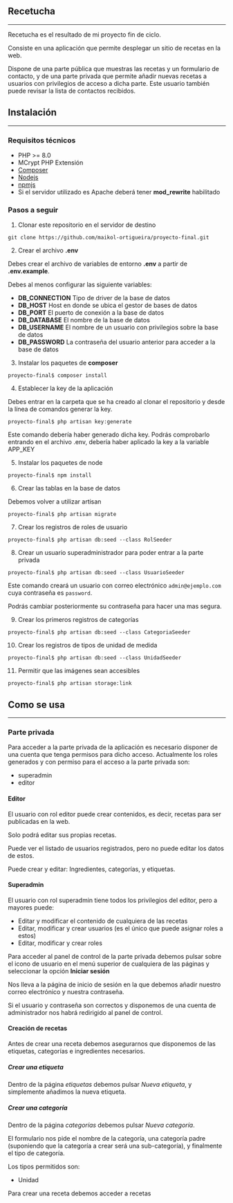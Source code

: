 ## Recetucha
***
Recetucha es el resultado de mi proyecto fin de ciclo.

Consiste en una aplicación que permite desplegar un sitio de recetas en la web.

Dispone de una parte pública que muestras las recetas y un formulario de contacto, y de una parte privada que permite añadir nuevas recetas a usuarios con privilegios de acceso a dicha parte. Este usuario también puede revisar la lista de contactos recibidos.

## Instalación
***
### Requisitos técnicos

-   PHP >= 8.0
-   MCrypt PHP Extensión
-   [Composer](https://getcomposer.org/)
-   [Nodejs](https://nodejs.org/es/)
-   [npmjs](https://www.npmjs.com/)
-   Si el servidor utilizado es Apache deberá tener **mod_rewrite** habilitado

### Pasos a seguir

1. Clonar este repositorio en el servidor de destino

```
git clone https://github.com/maikol-ortigueira/proyecto-final.git
```

2. Crear el archivo **.env**

Debes crear el archivo de variables de entorno **.env** a partir de **.env.example**.

Debes al menos configurar las siguiente variables:

-   **DB_CONNECTION**   Tipo de driver de la base de datos
-   **DB_HOST**         Host en donde se ubica el gestor de bases de datos
-   **DB_PORT**         El puerto de conexión a la base de datos
-   **DB_DATABASE**     El nombre de la base de datos
-   **DB_USERNAME**     El nombre de un usuario con privilegios sobre la base de datos
-   **DB_PASSWORD**     La contraseña del usuario anterior para acceder a la base de datos

3. Instalar los paquetes de **composer**

```shell
proyecto-final$ composer install
```

4. Establecer la key de la aplicación

Debes entrar en la carpeta que se ha creado al clonar el repositorio y desde la línea de comandos generar la key.

```shell
proyecto-final$ php artisan key:generate
```

Este comando debería haber generado dicha key. Podrás comprobarlo entrando en el archivo .env, debería haber aplicado la key a la variable APP_KEY

5. Instalar los paquetes de node

```shell
proyecto-final$ npm install
```

6. Crear las tablas en la base de datos

Debemos volver a utilizar artisan

```shell
proyecto-final$ php artisan migrate
```

7. Crear los registros de roles de usuario

```shell
proyecto-final$ php artisan db:seed --class RolSeeder
```

8. Crear un usuario superadministrador para poder entrar a la parte privada

```shell
proyecto-final$ php artisan db:seed --class UsuarioSeeder
```

Este comando creará un usuario con correo electrónico ``admin@ejemplo.com`` cuya contraseña es ``password``.

Podrás cambiar posteriormente su contraseña para hacer una mas segura.


9. Crear los primeros registros de categorías

```shell
proyecto-final$ php artisan db:seed --class CategoriaSeeder
```

10. Crear los registros de tipos de unidad de medida

```shell
proyecto-final$ php artisan db:seed --class UnidadSeeder
```

11. Permitir que las imágenes sean accesibles

```shell
proyecto-final$ php artisan storage:link
```


## Como se usa
***

### Parte privada

Para acceder a la parte privada de la aplicación es necesario disponer de una cuenta que tenga permisos para dicho acceso.
Actualmente los roles generados y con permiso para el acceso a la parte privada son:

-   superadmin
-   editor

#### Editor

El usuario con rol editor puede crear contenidos, es decir, recetas para ser publicadas en la web.

Solo podrá editar sus propias recetas.

Puede ver el listado de usuarios registrados, pero no puede editar los datos de estos.

Puede crear y editar: Ingredientes, categorías, y etiquetas.

#### Superadmin

El usuario con rol superadmin tiene todos los privilegios del editor, pero a mayores puede:

-   Editar y modificar el contenido de cualquiera de las recetas
-   Editar, modificar y crear usuarios (es el único que puede asignar roles a estos)
-   Editar, modificar y crear roles

Para acceder al panel de control de la parte privada debemos pulsar sobre el icono de usuario en el menú superior de cualquiera de las páginas y seleccionar la opción **Iniciar sesión**

Nos lleva a la página de inicio de sesión en la que debemos añadir nuestro correo electrónico y nuestra contraseña.

Si el usuario y contraseña son correctos y disponemos de una cuenta de administrador nos habrá redirigido al panel de control.

#### **Creación de recetas**

Antes de crear una receta debemos asegurarnos que disponemos de las etiquetas, categorías e ingredientes necesarios.

##### Crear una etiqueta

Dentro de la página *etiquetas* debemos pulsar *Nueva etiqueta*, y simplemente añadimos la nueva etiqueta.

##### Crear una categoría

Dentro de la página *categorías* debemos pulsar *Nueva categoría*.

El formulario nos pide el nombre de la categoría, una categoría padre (suponiendo que la categoría a crear será una sub-categoría), y finalmente el tipo de categoría.

Los tipos permitidos son:
-   Unidad

Para crear una receta debemos acceder a recetas